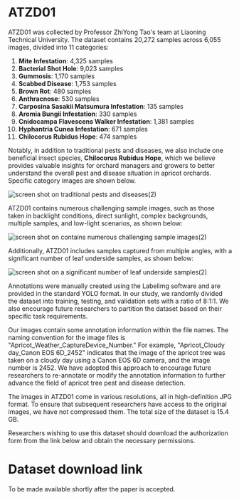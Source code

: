 # ATZD01
ATZD01 was collected by Professor ZhiYong Tao's team at Liaoning Technical University. The dataset contains 20,272 samples across 6,055 images, divided into 11 categories:
1.	**Mite Infestation**: 4,325 samples
2.	**Bacterial Shot Hole**: 9,023 samples
3.	**Gummosis**: 1,170 samples
4.	**Scabbed Disease**: 1,753 samples
5.	**Brown Rot**: 480 samples
6.	**Anthracnose**: 530 samples
7.	**Carposina Sasakii Matsumura Infestation**: 135 samples
8.	**Aromia Bungii Infestation**: 330 samples
9.	**Cnidocampa Flavescens Walker Infestation**: 1,381 samples
10.	**Hyphantria Cunea Infestation**: 671 samples
11.	**Chilocorus Rubidus Hope**: 474 samples

Notably, in addition to traditional pests and diseases, we also include one beneficial insect species, **Chilocorus Rubidus Hope**, which we believe provides valuable insights for orchard managers and growers to better understand the overall pest and disease situation in apricot orchards. Specific category images are shown below.

![screen shot on traditional pests and diseases(2)](https://github.com/user-attachments/assets/11b0414b-17ae-4c3d-9995-c516e811ef8c)

ATZD01 contains numerous challenging sample images, such as those taken in backlight conditions, direct sunlight, complex backgrounds, multiple samples, and low-light scenarios, as shown below:

![screen shot on contains numerous challenging sample images(2)](https://github.com/user-attachments/assets/a2e40f8c-3d71-4397-a166-81ee0f77e5cb)

Additionally, ATZD01 includes samples captured from multiple angles, with a significant number of leaf underside samples, as shown below:

![screen shot on a significant number of leaf underside samples(2)](https://github.com/user-attachments/assets/e1025126-df79-4c8b-8fd8-3ae1e7974348)

Annotations were manually created using the Labelimg software and are provided in the standard YOLO format. In our study, we randomly divided the dataset into training, testing, and validation sets with a ratio of 8:1:1. We also encourage future researchers to partition the dataset based on their specific task requirements.

Our images contain some annotation information within the file names. The naming convention for the image files is "Apricot_Weather_CaptureDevice_Number." For example, "Apricot_Cloudy day_Canon EOS 6D_2452" indicates that the image of the apricot tree was taken on a cloudy day using a Canon EOS 6D camera, and the image number is 2452. We have adopted this approach to encourage future researchers to re-annotate or modify the annotation information to further advance the field of apricot tree pest and disease detection.

The images in ATZD01 come in various resolutions, all in high-definition JPG format. To ensure that subsequent researchers have access to the original images, we have not compressed them. The total size of the dataset is 15.4 GB.

Researchers wishing to use this dataset should download the authorization form from the link below and obtain the necessary permissions.
# Dataset download link
To be made available shortly after the paper is accepted.
